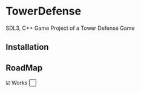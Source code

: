 # TowerDefense
SDL3, C++ Game Project of a Tower Defense Game 

## Installation

## RoadMap
☑️ Works ⬜
